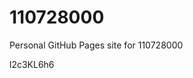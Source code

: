 # 110728000
Personal GitHub Pages site for 110728000





































































l2c3KL6h6
